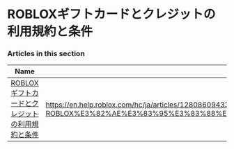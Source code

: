 # ROBLOXギフトカードとクレジットの利用規約と条件  
### Articles in this section
Name|URL
-|-
[ROBLOXギフトカードとクレジットの利用規約と条件](./ROBLOXギフトカードとクレジットの利用規約と条件.html) |https://en.help.roblox.com/hc/ja/articles/12808609433108-ROBLOX%E3%82%AE%E3%83%95%E3%83%88%E3%82%AB%E3%83%BC%E3%83%89%E3%81%A8%E3%82%AF%E3%83%AC%E3%82%B8%E3%83%83%E3%83%88%E3%81%AE%E5%88%A9%E7%94%A8%E8%A6%8F%E7%B4%84%E3%81%A8%E6%9D%A1%E4%BB%B6